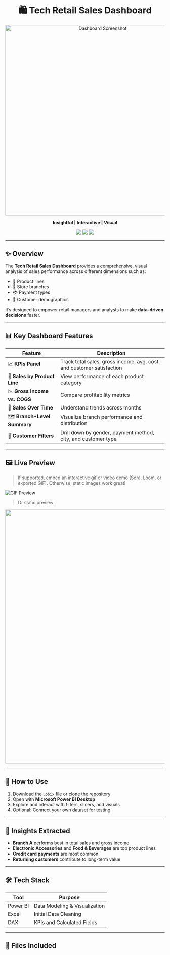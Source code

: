 <h1 align="center">🛍️ Tech Retail Sales Dashboard</h1>

<p align="center">
  <img src="dashboard_preview.png" alt="Dashboard Screenshot" width="600">
</p>

<p align="center">
  <b>Insightful | Interactive | Visual</b>  
</p>

<p align="center">
  <img src="https://img.shields.io/badge/Tool-Power%20BI-yellow?style=flat-square&logo=powerbi">
  <img src="https://img.shields.io/badge/Status-Completed-brightgreen?style=flat-square&logo=checkmarx">
  <img src="https://img.shields.io/badge/Type-Dashboard-blueviolet?style=flat-square&logo=data">
</p>

---

## ✨ Overview

The **Tech Retail Sales Dashboard** provides a comprehensive, visual analysis of sales performance across different dimensions such as:

- 🛒 Product lines
- 🏪 Store branches
- 💳 Payment types
- 🧍 Customer demographics

It’s designed to empower retail managers and analysts to make **data-driven decisions** faster.

---

## 📊 Key Dashboard Features

| Feature                         | Description                                                                 |
|-------------------------------|-----------------------------------------------------------------------------|
| 📈 **KPIs Panel**              | Track total sales, gross income, avg. cost, and customer satisfaction       |
| 🧾 **Sales by Product Line**   | View performance of each product category                                   |
| 📉 **Gross Income vs. COGS**   | Compare profitability metrics                                               |
| 📆 **Sales Over Time**         | Understand trends across months                                             |
| 🗺️ **Branch-Level Summary**   | Visualize branch performance and distribution                               |
| 🎯 **Customer Filters**        | Drill down by gender, payment method, city, and customer type              |

---

## 🖼️ Live Preview

> If supported, embed an interactive gif or video demo (Sora, Loom, or exported GIF). Otherwise, static images work great!

![GIF Preview](https://media.giphy.com/media/v1.Y2lkPTc5MGI3NjExdGVzdGdpZmJpZlRlc3Q/testgif/giphy.gif)  
<!-- Replace with real gif link if available -->

> Or static preview:

<p align="center">
  <img src="dashboard_preview.png" width="800">
</p>

---

## 🚀 How to Use

1. Download the `.pbix` file or clone the repository
2. Open with **Microsoft Power BI Desktop**
3. Explore and interact with filters, slicers, and visuals
4. Optional: Connect your own dataset for testing

---

## 🧠 Insights Extracted

- **Branch A** performs best in total sales and gross income  
- **Electronic Accessories** and **Food & Beverages** are top product lines  
- **Credit card payments** are most common  
- **Returning customers** contribute to long-term value

---

## 🛠 Tech Stack

| Tool        | Purpose                       |
|-------------|-------------------------------|
| Power BI    | Data Modeling & Visualization |
| Excel       | Initial Data Cleaning         |
| DAX         | KPIs and Calculated Fields    |

---

## 📂 Files Included

